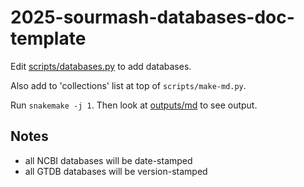 # 2025-sourmash-databases-doc-template

Edit [scripts/databases.py](scripts/databases.py) to add databases.

Also add to 'collections' list at top of `scripts/make-md.py`.

Run `snakemake -j 1`. Then look at [outputs/md](outputs/md) to see output.

## Notes

* all NCBI databases will be date-stamped
* all GTDB databases will be version-stamped

